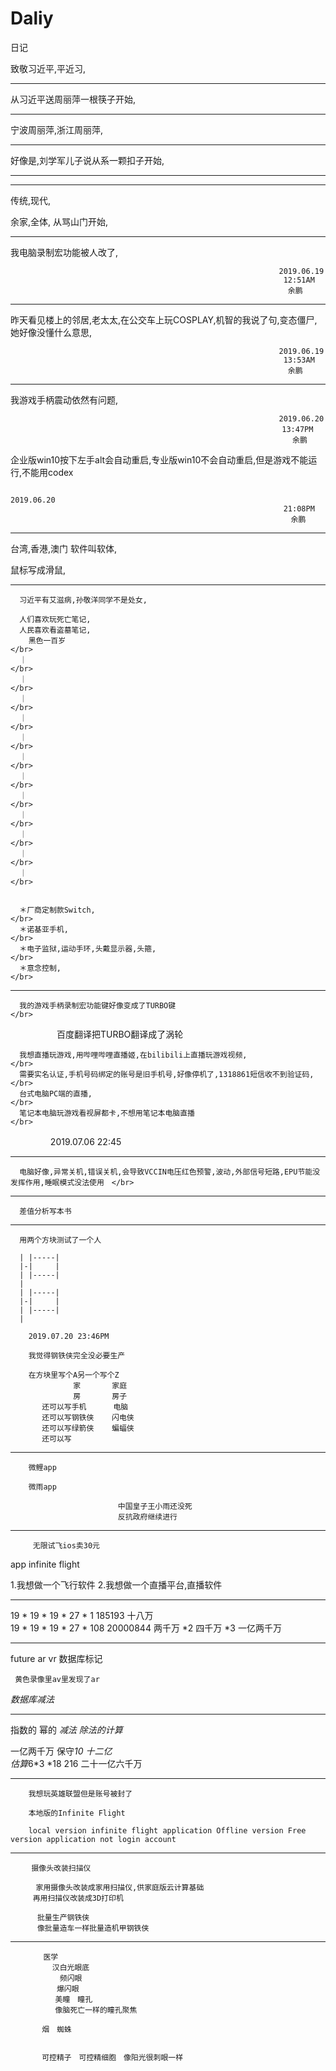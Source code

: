 # Daliy
日记

致敬习近平,平近习,

---------------------
从习近平送周丽萍一根筷子开始,

----------------------
宁波周丽萍,浙江周丽萍,

-----------------------

好像是,刘学军儿子说从系一颗扣子开始,

-----------------------------


----------------

传统,现代,


余家,全体,
从骂山门开始,

--------------------------------

我电脑录制宏功能被人改了,


                                                                2019.06.19
                                                                 12:51AM
                                                                  余鹏


--------------------------------

昨天看见楼上的邻居,老太太,在公交车上玩COSPLAY,机智的我说了句,变态僵尸,她好像没懂什么意思,


                                                                2019.06.19
                                                                 13:53AM
                                                                  余鹏
---------------------------------

  我游戏手柄震动依然有问题,    
  
  
                                                                2019.06.20  
    　                                                           13:47PM 　 　
                                                                   余鹏
  
  企业版win10按下左手alt会自动重启,专业版win10不会自动重启,但是游戏不能运行,不能用codex
  
                                                                 2019.06.20
                                                                 21:08PM
                                                                 　余鹏

---------------------------------

  台湾,香港,澳门  软件叫软体, 
  
  鼠标写成滑鼠,
  
  
-------------------------------------


      习近平有艾滋病,孙敬洋同学不是处女,
      
      人们喜欢玩死亡笔记,
      人民喜欢看盗墓笔记,
        黑色一百岁                                                                 </br>
      ｜                                                                         </br>
      ｜                                                                         </br>
      ｜                                                                          </br>
      ｜                                                                         </br>
      ｜                                                                         </br>
      ｜                                                                         </br>
      ｜                                                                          </br>
      ｜                                                                         </br>
      ｜                                                                          </br>
      ｜                                                                          </br>
      ｜                                                                          </br>
      ｜                                                                          </br>
      
      
      ＊厂商定制款Switch,                                                          </br>
      ＊诺基亚手机,                                                                 </br>
      ＊电子监狱,运动手环,头戴显示器,头箍,                                           </br>
      ＊意念控制,                                                                  </br>
      
                                              
-------------------------------------

      我的游戏手柄录制宏功能键好像变成了TURBO键                             　　　        </br>
　　　
   　　百度翻译把TURBO翻译成了涡轮                                               　　　　 </br>
     
      我想直播玩游戏,用哔哩哔哩直播姬,在bilibili上直播玩游戏视频,                     　　　</br>
      需要实名认证,手机号码绑定的账号是旧手机号,好像停机了,1318861短信收不到验证码,　　  　    </br>
      台式电脑PC端的直播,                                                             </br>
      笔记本电脑玩游戏看视屏都卡,不想用笔记本电脑直播                                      </br>            
　　　
   　 2019.07.06 22:45                                                         
      

-------------------------------------

      电脑好像,异常关机,错误关机,会导致VCCIN电压红色预警,波动,外部信号短路,EPU节能没发挥作用,睡眠模式没法使用　</br>

-------------------------------------

      差值分析写本书

-------------------------------------
    
      用两个方块测试了一个人

      | |-----|
      |-|     |
      | |-----|
      |
      | |-----|
      |-|     |
      | |-----|
      |
       
        2019.07.20 23:46PM
        
        我觉得钢铁侠完全没必要生产
        
        在方块里写个A另一个写个Z 
                  家       家庭
                  房       房子
           还可以写手机      电脑
           还可以写钢铁侠    闪电侠
           还可以写绿箭侠    蝙蝠侠
           还可以写

-------------------------------------

        微鲤app
        
        微雨app
                            
                            中国皇子王小雨还没死
                            反抗政府继续进行
-------------------------------------

         无限试飞ios卖30元           
   app   infinite flight

   1.我想做一个飞行软件
   2.我想做一个直播平台,直播软件

-------------------------------------

   19 * 19 * 19 * 27 * 1     185193    十八万          </br>
   19 * 19 * 19 * 27 * 108     20000844    两千万 *2 四千万  *3  一亿两千万     </br>

--------------------------------------------------------
   
   future ar vr 数据库标记 
        
     黄色录像里av里发现了ar 

   *数据库减法*    

--------------------------------------------------------
   
  指数的 幂的  *减法* *除法的计算*

  
  一亿两千万 保守*10 十二亿     </br>
           估算*6*3  *18  216 二十一亿六千万     </br>
           
 -------------------------------------------------------
 
 

       
        我想玩英雄联盟但是账号被封了
        
        本地版的Infinite Flight
        
        local version infinite flight application Offline version Free version application not login account 
        
 ---------------------------------------------------
 
       　摄像头改装扫描仪
        
        　家用摄像头改装成家用扫描仪,供家庭版云计算基础
    　　　再用扫描仪改装成3D打印机　
         
          批量生产钢铁侠
          像批量造车一样批量造机甲钢铁侠
          
 ---------------------------------------------------
 
        　　医学 
          　　汉白光眼底
               频闪眼             　
          　　 爆闪眼
              美瞳　瞳孔　
              像脑死亡一样的瞳孔聚焦
          
           烟　蜘蛛　
           
           
           可控精子　可控精细胞　像阳光很刺眼一样
           
           
